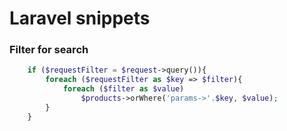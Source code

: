 # Laravel snippets

### Filter for search
```php
    if ($requestFilter = $request->query()){
        foreach ($requestFilter as $key => $filter){
            foreach ($filter as $value)
                $products->orWhere('params->'.$key, $value);
        }
    }
```	